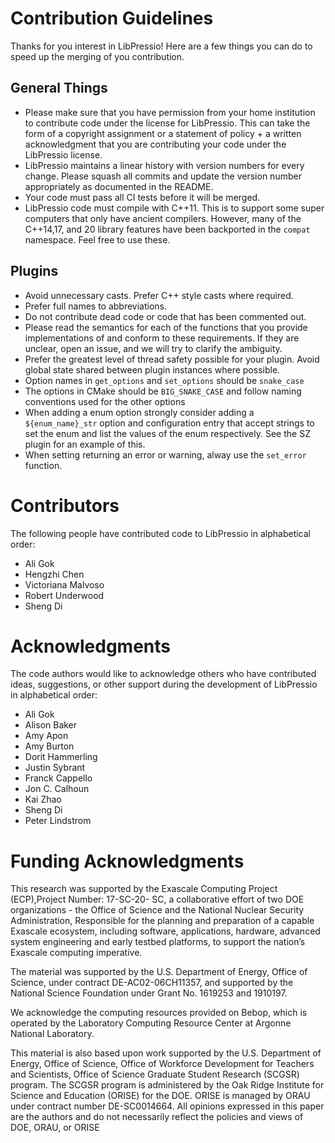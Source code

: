 # Contribution Guidelines

Thanks for you interest in LibPressio!  Here are a few things you can do to speed up the merging of you contribution.

## General Things


+ Please make sure that you have permission from your home institution to
  contribute code under the license for LibPressio.  This can take the form of
  a copyright assignment or a statement of policy + a written acknowledgment
  that you are contributing your code under the LibPressio license.
+ LibPressio maintains a linear history with version numbers for every change.
  Please squash all commits and update the version number appropriately as
  documented in the README.
+ Your code must pass all CI tests before it will be merged.
+ LibPressio code must compile with C++11.  This is to support some super
  computers that only have ancient compilers.  However, many of the C++14,17,
  and 20 library features have been backported in the `compat` namespace.  Feel
  free to use these.

## Plugins

+ Avoid unnecessary casts.  Prefer C++ style casts where required.
+ Prefer full names to abbreviations.
+ Do not contribute dead code or code that has been commented out.
+ Please read the semantics for each of the functions that you provide
  implementations of and conform to these requirements.  If they are unclear,
  open an issue, and we will try to clarify the ambiguity.
+ Prefer the greatest level of thread safety possible for your plugin.  Avoid
  global state shared between plugin instances where possible.
+ Option names in `get_options` and `set_options` should be `snake_case`
+ The options in CMake should be `BIG_SNAKE_CASE` and follow naming conventions
  used for the other options
+ When adding a enum option strongly consider adding a `${enum_name}_str`
  option and configuration entry that accept strings to set the enum and list
  the values of the enum respectively.  See the SZ plugin for an example of
  this.
+ When setting returning an error or warning, alway use the `set_error`
  function.

# Contributors

The following people have contributed code to LibPressio in alphabetical order:

+ Ali Gok
+ Hengzhi Chen
+ Victoriana Malvoso
+ Robert Underwood
+ Sheng Di

# Acknowledgments

The code authors would like to acknowledge others who have contributed ideas,
suggestions, or other support during the development of LibPressio in
alphabetical order:

+ Ali Gok
+ Alison Baker
+ Amy Apon
+ Amy Burton
+ Dorit Hammerling
+ Justin Sybrant
+ Franck Cappello
+ Jon C. Calhoun
+ Kai Zhao
+ Sheng Di
+ Peter Lindstrom

# Funding Acknowledgments

This research was supported by the Exascale Computing Project (ECP),Project
Number: 17-SC-20- SC, a collaborative effort of two DOE organizations - the
Office of Science and the National Nuclear Security Administration, Responsible
for the planning and preparation of a capable Exascale ecosystem, including
software, applications, hardware, advanced system engineering and early testbed
platforms, to support the nation’s Exascale computing imperative.

The material was supported by the U.S. Department of Energy, Office of Science,
under contract DE-AC02-06CH11357, and supported by the National Science
Foundation under Grant No. 1619253 and 1910197.

We acknowledge the computing resources provided on Bebop, which is operated by
the Laboratory Computing Resource Center at Argonne National Laboratory.

This material is also based upon work supported by the U.S. Department of
Energy, Office of Science, Office of Workforce Development for Teachers and
Scientists, Office of Science Graduate Student Research (SCGSR) program. The
SCGSR program is administered by the Oak Ridge Institute for Science and
Education (ORISE) for the DOE. ORISE is managed by ORAU under contract number
DE-SC0014664. All opinions expressed in this paper are the authors and do not
necessarily reflect the policies and views of DOE, ORAU, or ORISE

